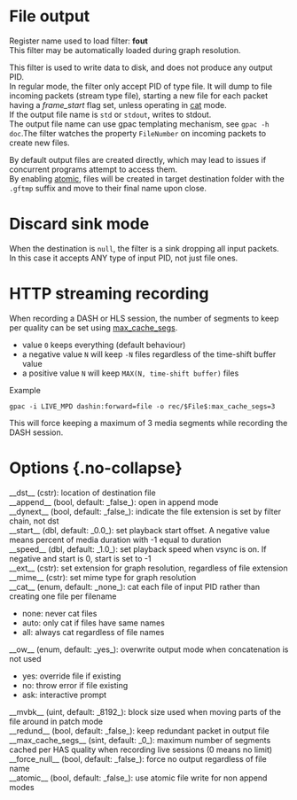 <!-- automatically generated - do not edit, patch gpac/applications/gpac/gpac.c -->

# File output  
  
Register name used to load filter: __fout__  
This filter may be automatically loaded during graph resolution.  
  
This filter is used to write data to disk, and does not produce any output PID.  
In regular mode, the filter only accept PID of type file. It will dump to file incoming packets (stream type file), starting a new file for each packet having a _frame_start_ flag set, unless operating in [cat](#cat) mode.  
If the output file name is `std` or `stdout`, writes to stdout.  
The output file name can use gpac templating mechanism, see `gpac -h doc`.The filter watches the property `FileNumber` on incoming packets to create new files.  
  
By default output files are created directly, which may lead to issues if concurrent programs attempt to access them.  
By enabling [atomic](#atomic), files will be created in target destination folder with the `.gftmp` suffix and move to their final name upon close.  
  
# Discard sink mode  
  
When the destination is `null`, the filter is a sink dropping all input packets.  
In this case it accepts ANY type of input PID, not just file ones.  
  
# HTTP streaming recording  
  
When recording a DASH or HLS session, the number of segments to keep per quality can be set using [max_cache_segs](#max_cache_segs).  

- value `0`  keeps everything (default behaviour)  
- a negative value `N` will keep `-N` files regardless of the time-shift buffer value  
- a positive value `N` will keep `MAX(N, time-shift buffer)` files  

  
Example
```
gpac -i LIVE_MPD dashin:forward=file -o rec/$File$:max_cache_segs=3
```
  
This will force keeping a maximum of 3 media segments while recording the DASH session.  
  

# Options  {.no-collapse}  
  
<div markdown class="option">  
<a id="dst" data-level="basic">__dst__</a> (cstr): location of destination file  
</div>  
<div markdown class="option">  
<a id="append">__append__</a> (bool, default: _false_): open in append mode  
</div>  
<div markdown class="option">  
<a id="dynext">__dynext__</a> (bool, default: _false_): indicate the file extension is set by filter chain, not dst  
</div>  
<div markdown class="option">  
<a id="start" data-level="basic">__start__</a> (dbl, default: _0.0_): set playback start offset. A negative value means percent of media duration with -1 equal to duration  
</div>  
<div markdown class="option">  
<a id="speed" data-level="basic">__speed__</a> (dbl, default: _1.0_): set playback speed when vsync is on. If negative and start is 0, start is set to -1  
</div>  
<div markdown class="option">  
<a id="ext">__ext__</a> (cstr): set extension for graph resolution, regardless of file extension  
</div>  
<div markdown class="option">  
<a id="mime">__mime__</a> (cstr): set mime type for graph resolution  
</div>  
<div markdown class="option">  
<a id="cat">__cat__</a> (enum, default: _none_): cat each file of input PID rather than creating one file per filename  

- none: never cat files  
- auto: only cat if files have same names  
- all: always cat regardless of file names  
</div>  
  
<div markdown class="option">  
<a id="ow" data-level="basic">__ow__</a> (enum, default: _yes_): overwrite output mode when concatenation is not used  

- yes: override file if existing  
- no: throw error if file existing  
- ask: interactive prompt  
</div>  
  
<div markdown class="option">  
<a id="mvbk" data-level="basic">__mvbk__</a> (uint, default: _8192_): block size used when moving parts of the file around in patch mode  
</div>  
<div markdown class="option">  
<a id="redund" data-level="basic">__redund__</a> (bool, default: _false_): keep redundant packet in output file  
</div>  
<div markdown class="option">  
<a id="max_cache_segs">__max_cache_segs__</a> (sint, default: _0_): maximum number of segments cached per HAS quality when recording live sessions (0 means no limit)  
</div>  
<div markdown class="option">  
<a id="force_null">__force_null__</a> (bool, default: _false_): force no output regardless of file name  
</div>  
<div markdown class="option">  
<a id="atomic">__atomic__</a> (bool, default: _false_): use atomic file write for non append modes  
</div>  
  

